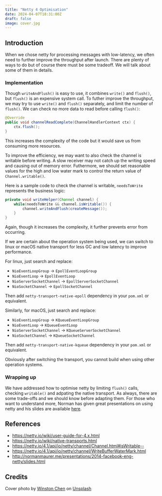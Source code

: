 ```yaml
---
title: "Netty 4 Optimisation"
date: 2024-04-07T18:31:00Z
draft: false
image: cover.jpg
---
```


## Introduction

When we chose netty for processing messages with low-latency, we often need to further improve the throughput after launch. There are plenty of ways to do but of course there must be some tradeoff. We will talk about some of them in details.

### Implementation
Though `writeAndFlush()` is easy to use, it combines `write()` and `flush()`, but `flush()` is an expensive system call. To futher improve the throughput, we may try to use `write()` and `flush()` separately, and limit the number of `flush()`. We can check no more data to read before calling `flush()`:

``` java
@Override
public void channelReadComplete(ChannelHandlerContext ctx) {
    ctx.flush(); 
}
```

This increases the complexity of the code but it would save us from consuming more resources.


To improve the efficiency, we may want to also check the channel is writable before writing. A slow receiver may not catch up the writing speed and causing out of memory error. Futhermore, we should set reasonable values for the high and low water mark to control the return value of `Channel.writable()`.

Here is a sample code to check the channel is writable, `needsToWrite` represents the business logic:
``` java
private void writeHelper(Channel channel) {
    while(needsToWrite && channel.isWritable()) { 
        channel.writeAndFlush(createMessage());
    }
}
```
Again, though it increases the complexity, it further prevents error from occurring.


If we are certain about the operation system being used, we can switch to linux or macOS native transport for less GC and low latency to improve performance.

For linux, just search and replace:

- `NioEventLoopGroup` → `EpollEventLoopGroup`
- `NioEventLoop` → `EpollEventLoop`
- `NioServerSocketChannel` → `EpollServerSocketChannel`
- `NioSocketChannel` → `EpollSocketChannel`

Then add `netty-transport-native-epoll` dependency in your `pom.xml` or equivalent.

Similarly, for macOS, just search and replace:

- `NioEventLoopGroup` → `KQueueEventLoopGroup`
- `NioEventLoop` → `KQueueEventLoop`
- `NioServerSocketChannel` → `KQueueServerSocketChannel`
- `NioSocketChannel` → `KQueueSocketChannel`

Then add `netty-transport-native-kqueue` dependency in your `pom.xml` or equivalent.

Obviously after switching the transport, you cannot build when using other operation systems.

### Wrapping up
We have addressed how to optimise netty by limiting `flush()` calls, checking `writable()` and adpating the native transport. As always, there are some trade-offs and we should know before adapting them. For those who want to understand more, Norman has given great presentations on using netty and his slides are available [here](http://normanmaurer.me/presentations/2014-facebook-eng-netty/slides.html).

## References

- https://netty.io/wiki/user-guide-for-4.x.html
- https://netty.io/wiki/native-transports.html
- https://netty.io/4.1/api/io/netty/channel/Channel.html#isWritable--
- https://netty.io/4.1/api/io/netty/channel/WriteBufferWaterMark.html
- http://normanmaurer.me/presentations/2014-facebook-eng-netty/slides.html

## Credits

Cover photo by [Winston Chen](https://unsplash.com/@winstonchen?utm_content=creditCopyText&utm_medium=referral&utm_source=unsplash) on [Unsplash](https://unsplash.com/photos/a-group-of-people-riding-on-top-of-a-boat-in-the-water-Vdi_bMAiC0Y?utm_content=creditCopyText&utm_medium=referral&utm_source=unsplash) 
  